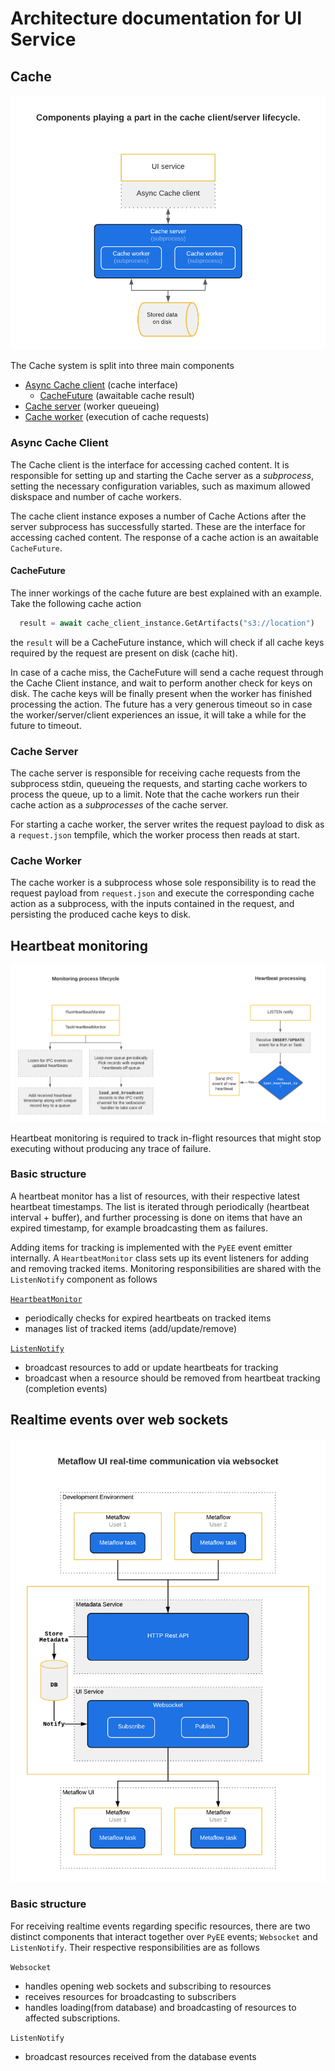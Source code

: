 # Architecture documentation for UI Service

## Cache

![Cache architecture diagram](images/cache_architecture.png)

The Cache system is split into three main components
  - [Async Cache client](#async-cache-client) (cache interface)
    - [CacheFuture](#cachefuture) (awaitable cache result)
  - [Cache server](#cache-server) (worker queueing)
  - [Cache worker](#cache-worker) (execution of cache requests)

### Async Cache Client

The Cache client is the interface for accessing cached content. It is responsible for setting up and starting the Cache server as a *subprocess*, setting the necessary configuration variables, such as maximum allowed diskspace and number of cache workers.

The cache client instance exposes a number of Cache Actions after the server subprocess has successfully started. These are the interface for accessing cached content. The response of a cache action is an awaitable `CacheFuture`.

#### CacheFuture

The inner workings of the cache future are best explained with an example. Take the following cache action

```python
  result = await cache_client_instance.GetArtifacts("s3://location")
```
the `result` will be a CacheFuture instance, which will check if all cache keys required by the request are present on disk (cache hit).

In case of a cache miss, the CacheFuture will send a cache request through the Cache Client instance, and wait to perform another check for keys on disk. The cache keys will be finally present when the worker has finished processing the action. The future has a very generous timeout so in case the worker/server/client experiences an issue, it will take a while for the future to timeout.

### Cache Server

The cache server is responsible for receiving cache requests from the subprocess stdin, queueing the requests, and starting cache workers to process the queue, up to a limit. Note that the cache workers run their cache action as a *subprocesses* of the cache server.

For starting a cache worker, the server writes the request payload to disk as a `request.json` tempfile, which the worker process then reads at start.

### Cache Worker

The cache worker is a subprocess whose sole responsibility is to read the request payload from `request.json` and execute the corresponding cache action as a subprocess, with the inputs contained in the request, and persisting the produced cache keys to disk.

## Heartbeat monitoring

![Heartbeat monitoring architecture diagram](images/heartbeat_monitoring.png)

Heartbeat monitoring is required to track in-flight resources that might stop executing without producing any trace of failure. 

### Basic structure
A heartbeat monitor has a list of resources, with their respective latest heartbeat timestamps. The list is iterated through periodically (heartbeat interval + buffer), and further processing is done on items that have an expired timestamp, for example broadcasting them as failures.

Adding items for tracking is implemented with the `PyEE` event emitter internally. A `HeartbeatMonitor` class sets up its event listeners for adding and removing tracked items. Monitoring responsibilities are shared with the `ListenNotify` component as follows

[`HeartbeatMonitor`](../api/heartbeat_monitor.py)
- periodically checks for expired heartbeats on tracked items
- manages list of tracked items (add/update/remove)

[`ListenNotify`](../api/notify.py)
- broadcast resources to add or update heartbeats for tracking
- broadcast when a resource should be removed from heartbeat tracking (completion events)

## Realtime events over web sockets

![Websocket architecture diagram](images/websocket_communication.png)

### Basic structure
For receiving realtime events regarding specific resources, there are two distinct components that interact together over `PyEE` events; `Websocket` and `ListenNotify`. Their respective responsibilities are as follows

`Websocket`
- handles opening web sockets and subscribing to resources
- receives resources for broadcasting to subscribers
- handles loading(from database) and broadcasting of resources to affected subscriptions.

`ListenNotify`
- broadcast resources received from the database events